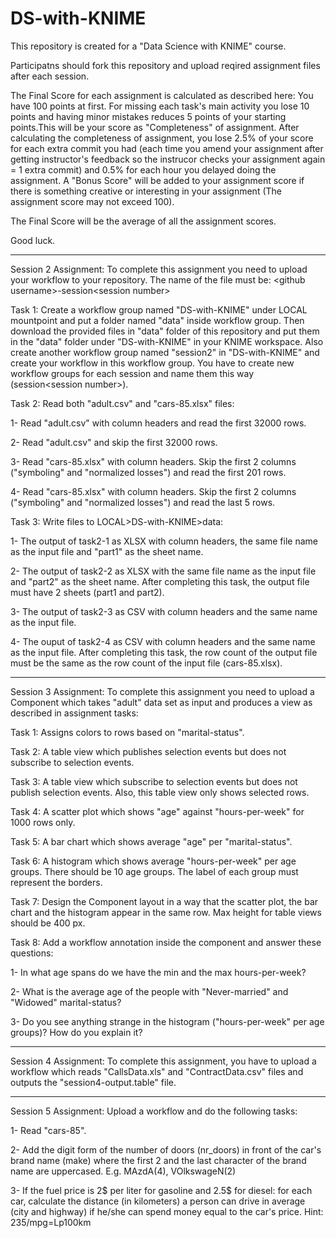 # DS-with-KNIME
This repository is created for a "Data Science with KNIME" course.

Participatns should fork this repository and upload reqired assignment files after each session.

The Final Score for each assignment is calculated as described here: You have 100 points at first. For missing each task's main activity you lose 10 points and having minor mistakes reduces 5 points of your starting points.This will be your score as "Completeness" of assignment. After calculating the completeness of assignment, you lose 2.5% of your score for each extra commit you had (each time you amend your assignment after getting instructor's feedback so the instrucor checks your assignment again = 1 extra commit) and 0.5% for each hour you delayed doing the assignment. A "Bonus Score" will be added to your assignment score if there is something creative or interesting in your assignment (The assignment score may not exceed 100).

The Final Score will be the average of all the assignment scores.

Good luck.

----------

Session 2 Assignment: To complete this assignment you need to upload your workflow to your repository. The name of the file must be: \<github username\>-session\<session number\>

Task 1: Create a workflow group named "DS-with-KNIME" under LOCAL mountpoint and put a folder named "data" inside workflow group. Then download the provided files in "data" folder of this repository and put them in the "data" folder under "DS-with-KNIME" in your KNIME workspace. Also create another workflow group named "session2" in "DS-with-KNIME" and create your workflow in this workflow group. You have to create new workflow groups for each session and name them this way (session\<session number\>).

Task 2: Read both "adult.csv" and "cars-85.xlsx" files:

1- Read "adult.csv" with column headers and read the first 32000 rows.

2- Read "adult.csv" and skip the first 32000 rows.

3- Read "cars-85.xlsx" with column headers. Skip the first 2 columns ("symboling" and "normalized losses") and read the first 201 rows.

4- Read "cars-85.xlsx" with column headers. Skip the first 2 columns ("symboling" and "normalized losses") and read the last 5 rows.

Task 3: Write files to LOCAL>DS-with-KNIME>data:

1- The output of task2-1 as XLSX with column headers, the same file name as the input file and "part1" as the sheet name.

2- The output of task2-2 as XLSX with the same file name as the input file and "part2" as the sheet name. After completing this task, the output file must have 2 sheets (part1 and part2).

3- The output of task2-3 as CSV with column headers and the same name as the input file.

4- The ouput of task2-4 as CSV with column headers and the same name as the input file. After completing this task, the row count of the output file must be the same as the row count of the input file (cars-85.xlsx).

----------

Session 3 Assignment: To complete this assignment you need to upload a Component which takes "adult" data set as input and produces a view as described in assignment tasks:

Task 1: Assigns colors to rows based on "marital-status".

Task 2: A table view which publishes selection events but does not subscribe to selection events.

Task 3: A table view which subscribe to selection events but does not publish selection events. Also, this table view only shows selected rows.

Task 4: A scatter plot which shows "age" against  "hours-per-week" for 1000 rows only.

Task 5: A bar chart which shows average "age" per "marital-status".

Task 6: A histogram which shows average "hours-per-week" per age groups. There should be 10 age groups. The label of each group must represent the borders.

Task 7: Design the Component layout in a way that the scatter plot, the bar chart and the histogram appear in the same row. Max height for table views should be 400 px.

Task 8: Add a workflow annotation inside the component and answer these questions:

1- In what age spans do we have the min and the max hours-per-week?

2- What is the average age of the people with "Never-married" and "Widowed" marital-status?

3- Do you see anything strange in the histogram ("hours-per-week" per age groups)? How do you explain it?

----------

Session 4 Assignment: To complete this assignment, you have to upload a workflow which reads "CallsData.xls" and "ContractData.csv" files and outputs the "session4-output.table" file.

----------

Session 5 Assignment: Upload a workflow and do the following tasks:

1- Read "cars-85".

2- Add the digit form of the number of doors (nr_doors) in front of the car's brand name (make) where the first 2 and the last character of the brand name are uppercased. E.g. MAzdA(4), VOlkswageN(2)

3- If the fuel price is 2$ per liter for gasoline and 2.5$ for diesel: for each car, calculate the distance (in kilometers) a person can drive in average (city and highway) if he/she can spend money equal to the car's price. Hint: 235/mpg=Lp100km
